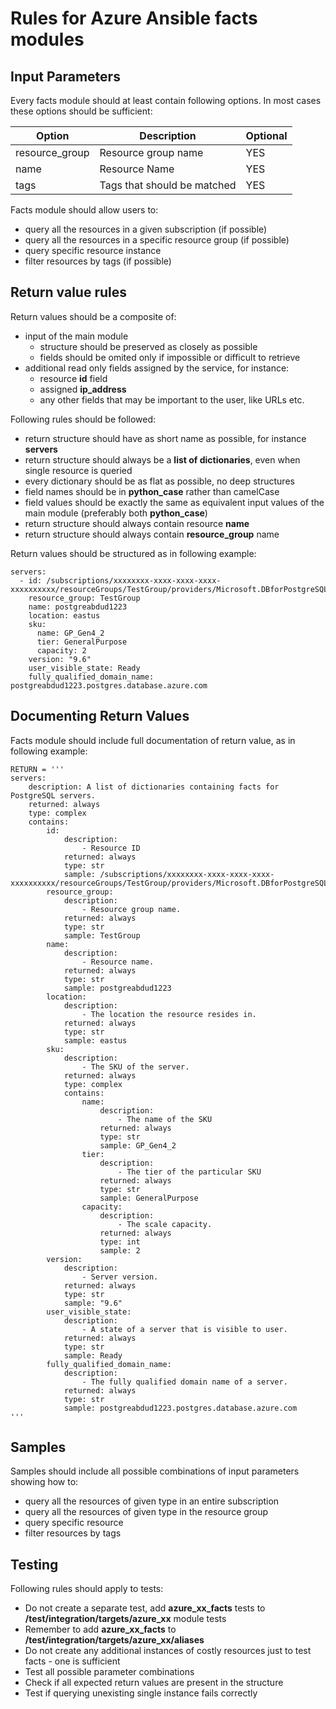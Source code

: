 
# Rules for Azure Ansible facts modules

## Input Parameters

Every facts module should at least contain following options. In most cases these options should be sufficient:

|Option|Description|Optional|
|------|-----------|--------|
|resource_group|Resource group name|YES|
|name|Resource Name|YES|
|tags|Tags that should be matched|YES|

Facts module should allow users to:
- query all the resources in a given subscription (if possible)
- query all the resources in a specific resource group (if possible)
- query specific resource instance
- filter resources by tags (if possible)

## Return value rules

Return values should be a composite of:
- input of the main module
    - structure should be preserved as closely as possible
    - fields should be omited only if impossible or difficult to retrieve
- additional read only fields assigned by the service, for instance:
    - resource **id** field
    - assigned **ip_address**
    - any other fields that may be important to the user, like URLs etc.

Following rules should be followed:
- return structure should have as short name as possible, for instance **servers**
- return structure should always be a **list of dictionaries**, even when single resource is queried
- every dictionary should be as flat as possible, no deep structures
- field names should be in **python_case** rather than camelCase
- field values should be exactly the same as equivalent input values of the main module (preferably both **python_case**)
- return structure should always contain resource **name**
- return structure should always contain **resource_group** name

Return values should be structured as in following example:

```
servers:
  - id: /subscriptions/xxxxxxxx-xxxx-xxxx-xxxx-xxxxxxxxxx/resourceGroups/TestGroup/providers/Microsoft.DBforPostgreSQL/servers/postgreabdud1223
    resource_group: TestGroup
    name: postgreabdud1223
    location: eastus
    sku:
      name: GP_Gen4_2
      tier: GeneralPurpose
      capacity: 2
    version: "9.6"
    user_visible_state: Ready
    fully_qualified_domain_name: postgreabdud1223.postgres.database.azure.com
```

## Documenting Return Values

Facts module should include full documentation of return value, as in following example:

```
RETURN = '''
servers:
    description: A list of dictionaries containing facts for PostgreSQL servers.
    returned: always
    type: complex
    contains:
        id:
            description:
                - Resource ID
            returned: always
            type: str
            sample: /subscriptions/xxxxxxxx-xxxx-xxxx-xxxx-xxxxxxxxxx/resourceGroups/TestGroup/providers/Microsoft.DBforPostgreSQL/servers/postgreabdud1223
        resource_group:
            description:
                - Resource group name.
            returned: always
            type: str
            sample: TestGroup
        name:
            description:
                - Resource name.
            returned: always
            type: str
            sample: postgreabdud1223
        location:
            description:
                - The location the resource resides in.
            returned: always
            type: str
            sample: eastus
        sku:
            description:
                - The SKU of the server.
            returned: always
            type: complex
            contains:
                name:
                    description:
                        - The name of the SKU
                    returned: always
                    type: str
                    sample: GP_Gen4_2
                tier:
                    description:
                        - The tier of the particular SKU
                    returned: always
                    type: str
                    sample: GeneralPurpose
                capacity:
                    description:
                        - The scale capacity.
                    returned: always
                    type: int
                    sample: 2
        version:
            description:
                - Server version.
            returned: always
            type: str
            sample: "9.6"
        user_visible_state:
            description:
                - A state of a server that is visible to user.
            returned: always
            type: str
            sample: Ready
        fully_qualified_domain_name:
            description:
                - The fully qualified domain name of a server.
            returned: always
            type: str
            sample: postgreabdud1223.postgres.database.azure.com
'''
```

## Samples

Samples should include all possible combinations of input parameters showing how to:
- query all the resources of given type in an entire subscription
- query all the resources of given type in the resource group
- query specific resource
- filter resources by tags

## Testing

Following rules should apply to tests:
- Do not create a separate test, add **azure_xx_facts** tests to **/test/integration/targets/azure_xx** module tests
- Remember to add **azure_xx_facts** to **/test/integration/targets/azure_xx/aliases**
- Do not create any additional instances of costly resources just to test facts - one is sufficient
- Test all possible parameter combinations
- Check if all expected return values are present in the structure
- Test if querying unexisting single instance fails correctly
 

